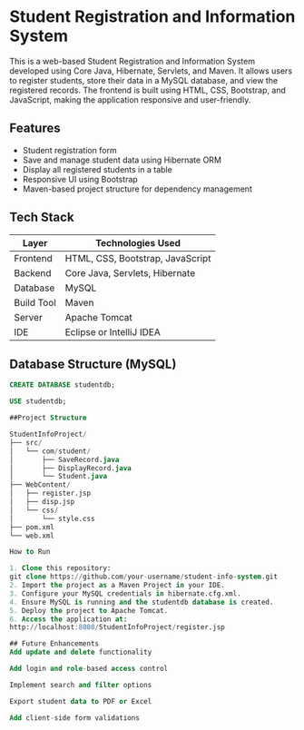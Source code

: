 # Student Registration and Information System

This is a web-based Student Registration and Information System developed using Core Java, Hibernate, Servlets, and Maven. It allows users to register students, store their data in a MySQL database, and view the registered records. The frontend is built using HTML, CSS, Bootstrap, and JavaScript, making the application responsive and user-friendly.

## Features

- Student registration form  
- Save and manage student data using Hibernate ORM  
- Display all registered students in a table  
- Responsive UI using Bootstrap  
- Maven-based project structure for dependency management  

## Tech Stack

| Layer       | Technologies Used               |
|-------------|----------------------------------|
| Frontend    | HTML, CSS, Bootstrap, JavaScript |
| Backend     | Core Java, Servlets, Hibernate   |
| Database    | MySQL                            |
| Build Tool  | Maven                            |
| Server      | Apache Tomcat                    |
| IDE         | Eclipse or IntelliJ IDEA         |

## Database Structure (MySQL)

```sql
CREATE DATABASE studentdb;

USE studentdb;

##Project Structure

StudentInfoProject/
├── src/
│   └── com/student/
│       ├── SaveRecord.java
│       ├── DisplayRecord.java
│       └── Student.java
├── WebContent/
│   ├── register.jsp
│   ├── disp.jsp
│   └── css/
│       └── style.css
├── pom.xml
└── web.xml

How to Run

1. Clone this repository:
git clone https://github.com/your-username/student-info-system.git
2. Import the project as a Maven Project in your IDE.
3. Configure your MySQL credentials in hibernate.cfg.xml.
4. Ensure MySQL is running and the studentdb database is created.
5. Deploy the project to Apache Tomcat.
6. Access the application at:
http://localhost:8080/StudentInfoProject/register.jsp

## Future Enhancements
Add update and delete functionality

Add login and role-based access control

Implement search and filter options

Export student data to PDF or Excel

Add client-side form validations
